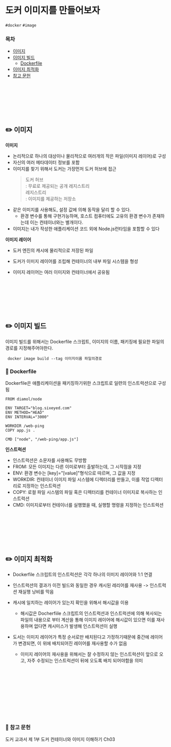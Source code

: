 # 도커 이미지를 만들어보자

`#docker` `#image`

### 목차

- [이미지](#✏️-이미지)
- [이미지 빌드](#✏️-이미지-빌드)
  - [Dockerfile](#🔎-Dockerfile)
- [이미지 최적화](#✏️-이미지-최적화)
- [참고 문헌](#📖-참고-문헌)

<div style="height:100px"></div>

## ✏️ 이미지

**이미지**

- 논리적으로 하나의 대상이나 물리적으로 여러개의 작은 파일(이미지 레이어)로 구성
- 자신의 여러 메타데이터 정보를 포함
- 이미지를 찾기 위해서 도커는 가장먼저 도커 허브에 접근
  > 도커 허브 <br/>
  > : 무료로 제공되는 공개 레지스트리 <br/>
  > 레지스트리 <br/>
  > : 이미지를 제공하는 저장소
- 같은 이미지를 사용해도, 설정 값에 의해 동작을 달리 할 수 있다.
  - 환경 변수를 통해 구현가능하며, 호스트 컴퓨터에도 고유의 환경 변수가 존재하는데 이는 컨테이너와는 별개이다.
- 이미지는 내가 작성한 애플리케이션 코드 외에 Node.js런타임을 포함할 수 있다

**이미지 레이어**

- 도커 엔진의 캐시에 물리적으로 저장된 파일
- 도커가 이미지 레이어를 조립해 컨테이너의 내부 파일 시스템을 형성
- 이미지 레이어는 여러 이미지와 컨테이너에서 공유됨

  <div style="height:100px"></div>

## ✏️ 이미지 빌드

이미지 빌드를 위해서는 Dockerfile 스크립트, 이미지의 이름, 패키징에 필요한 파일의 경로를 지정해주어야한다.

` docker image build --tag 이미지이름 파일의경로`

### 🔎 Dockerfile

Dockerfile은 애플리케이션을 패키징하기위한 스크립트로 일련의 인스트럭션으로 구성됨

```docker
FROM diamol/node

ENV TARGET="blog.sixeyed.com"
ENV METHOD="HEAD"
ENV INTERVAL="3000"

WORKDIR /web-ping
COPY app.js .

CMD ["node", "/web-ping/app.js"]
```

**인스트럭션**

- 인스트럭션은 소문자를 사용해도 무방함
- FROM: 모든 이미지는 다른 이미로부터 출발하는데, 그 시작점을 지정
- ENV: 환경 변수는 [key]="[value]"형식으로 따르며, 그 값을 지정
- WORKDIR: 컨테이너 이미지 파일 시스템에 디렉터리를 만들고, 이를 작업 디렉터리로 지정하는 인스트럭션
- COPY: 로컬 파일 시스템의 파일 혹은 디렉터리를 컨테이너 이미지로 복사하는 인스트럭션
- CMD: 이미지로부터 컨테이너를 실행했을 때, 실행할 명령을 지정하는 인스트럭션

<div style="height:100px"></div>

## ✏️ 이미지 최적화

- Dockerfile 스크립트의 인스트럭션은 각각 하나의 이미지 레이어와 1:1 연결

- 인스트럭션의 결과가 이전 빌드와 동일한 경우 캐시된 레리어를 재사용 -> 인스트럭션 재실행 낭비를 막음
- 캐시에 일치하는 레이어가 있는지 확인을 위해서 해시값을 이용

  - 해시값은 Docherfiile 스크립트의 인스트럭션과 인스트럭션에 의해 복사되는 파일의 내용으로 부터 계산을 통해 이미지 레이어에 해시값이 있으면 이를 재사용하며 없다면 캐시미스가 발생해 인스트럭션이 실행

- 도서는 이미지 레이어가 특정 순서로만 배치된다고 가정하기때문에 중간에 레이어가 변경되면, 이 위에 배치되어진 레이어를 재사용할 수가 없음
  - 이미지 레이어의 재사용을 위해서는 잘 수정하지 않는 인스트럭션이 앞으로 오고, 자주 수정되는 인스트럭션이 뒤에 오도록 배치 되어야함을 의미

<div style="height:150px"></div>

### 📖 참고 문헌

도커 교과서 제 1부 도커 컨테이너와 이미지 이해하기 Ch03
